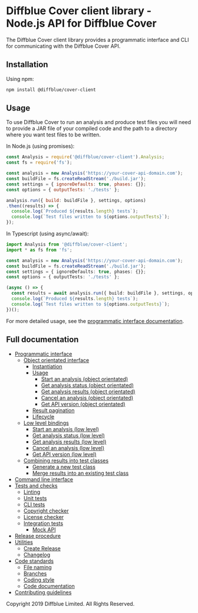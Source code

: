 # Diffblue Cover client library - Node.js API for Diffblue Cover

The Diffblue Cover client library provides a programmatic interface and CLI for communicating with the Diffblue Cover API.

## Installation

Using npm:

```bash
npm install @diffblue/cover-client
```

## Usage

To use Diffblue Cover to run an analysis and produce test files you will need to provide a JAR file of your compiled code and the path to a directory where you want test files to be written.

In Node.js (using promises):

```js
const Analysis = require('@diffblue/cover-client').Analysis;
const fs = require('fs');

const analysis = new Analysis('https://your-cover-api-domain.com');
const buildFile = fs.createReadStream('./build.jar');
const settings = { ignoreDefaults: true, phases: {}};
const options = { outputTests: './tests' };

analysis.run({ build: buildFile }, settings, options)
.then((results) => {
  console.log(`Produced ${results.length} tests`);
  console.log(`Test files written to ${options.outputTests}`);
});
```

In Typescript (using async/await):

```ts
import Analysis from '@diffblue/cover-client';
import * as fs from 'fs';

const analysis = new Analysis('https://your-cover-api-domain.com');
const buildFile = fs.createReadStream('./build.jar');
const settings = { ignoreDefaults: true, phases: {}};
const options = { outputTests: './tests' };

(async () => {
  const results = await analysis.run({ build: buildFile }, settings, options);
  console.log(`Produced ${results.length} tests`);
  console.log(`Test files written to ${options.outputTests}`);
})();
```

For more detailed usage, see the [programmatic interface documentation](docs/programmatic-interface.md).

## Full documentation

- [Programmatic interface](docs/programmatic-interface.md)
  - [Object orientated interface](docs/programmatic-interface.md#object-orientated-interface)
    - [Instantiation](docs/programmatic-interface.md#instantiation)
    - [Usage](docs/programmatic-interface.md#usage)
      - [Start an analysis (object orientated)](docs/programmatic-interface.md#start-an-analysis-object-orientated)
      - [Get analysis status (object orientated)](docs/programmatic-interface.md#get-analysis-status-object-orientated)
      - [Get analysis results (object orientated)](docs/programmatic-interface.md#get-analysis-results-object-orientated)
      - [Cancel an analysis (object orientated)](docs/programmatic-interface.md#cancel-an-analysis-object-orientated)
      - [Get API version (object orientated)](docs/programmatic-interface.md#get-api-version-object-orientated)
    - [Result pagination](docs/programmatic-interface.md#result-pagination)
    - [Lifecycle](docs/programmatic-interface.md#lifecycle)
  - [Low level bindings](docs/programmatic-interface.md#low-level-bindings)
    - [Start an analysis (low level)](docs/programmatic-interface.md#start-an-analysis-low-level)
    - [Get analysis status (low level)](docs/programmatic-interface.md#get-analysis-status-low-level)
    - [Get analysis results (low level)](docs/programmatic-interface.md#get-analysis-results-low-level)
    - [Cancel an analysis (low level)](docs/programmatic-interface.md#cancel-an-analysis-low-level)
    - [Get API version (low level)](docs/programmatic-interface.md#get-api-version-low-level)
  - [Combining results into test classes](docs/programmatic-interface.md#combining-results-into-test-classes)
    - [Generate a new test class](docs/programmatic-interface.md#generate-a-new-test-class)
    - [Merge results into an existing test class](docs/programmatic-interface.md#merge-results-into-an-existing-test-class)
- [Command line interface](docs/command-line-interface.md)
- [Tests and checks](docs/tests-and-checks.md)
  - [Linting](docs/tests-and-checks.md#linting)
  - [Unit tests](docs/tests-and-checks.md#unit-tests)
  - [CLI tests](docs/tests-and-checks.md#cli-tests)
  - [Copyright checker](docs/tests-and-checks.md#copyright-checker)
  - [License checker](docs/tests-and-checks.md#license-checker)
  - [Integration tests](docs/tests-and-checks.md#integration-tests)
    - [Mock API](docs/tests-and-checks.md#mock-api)
- [Release procedure](docs/release-procedure.md)
- [Utilities](docs/utilities.md)
  - [Create Release](docs/utilities.md#create-release)
  - [Changelog](docs/utilities.md#changelog)
- [Code standards](docs/code-standards.md)
  - [File naming](docs/code-standards.md#file-naming)
  - [Branches](docs/code-standards.md#branches)
  - [Coding style](docs/code-standards.md#style)
  - [Code documentation](docs/code-standards.md#code-documentation)
- [Contributing guidelines](docs/contributing-guidelines.md)

Copyright 2019 Diffblue Limited. All Rights Reserved.

